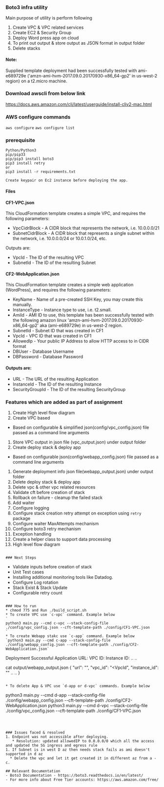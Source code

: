 ### Boto3 infra utility
Main purpose of utility is perform following
1. Create VPC & VPC related services
1. Create EC2 & Security Group
1. Deploy Word press app on cloud
1. To print out output & store output as JSON format in output folder
1. Delete stacks


#### Note:
Supplied template deployment had been successfully tested with ami-e689729e
('amzn-ami-hvm-2017.09.0.20170930-x86_64-gp2' in us-west-2 region) on a t2.micro machine.

### Download awscli from below link
https://docs.aws.amazon.com/cli/latest/userguide/install-cliv2-mac.html

### AWS configure commands
`aws configure`
`aws configure list`

### prerequisite
```
Python/Python3
pip/pip33
pip/pip3 install boto3
pip3 install retry
or
pip3 install -r requirements.txt

Create keypair on Ec2 instance before deploying the app.
```

#### Files

#### CF1-VPC.json

This CloudFormation template creates a simple VPC, and requires the following
parameters:

- VpcCidrBlock - A CIDR block that represents the network, i.e. 10.0.0.0/21
- SubnetCidrBlock - A CIDR block that represents a single subnet within
the network, i.e. 10.0.0.0/24 or 10.0.1.0/24, etc.

Outputs are:

- VpcId - The ID of the resulting VPC
- SubnetId - The ID of the resulting Subnet

#### CF2-WebApplication.json

This CloudFormation template creates a simple web application (WordPress),
and requires the following parameters:

- KeyName - Name of a pre-created SSH Key, you may create this manually.
- InstanceType - Instance type to use, i.e. t2.small.
- AmiId - AMI ID to use, this template has been successfully tested with the
  following amazon linux 'amzn-ami-hvm-2017.09.0.20170930-x86_64-gp2'
  aka (ami-e689729e) in us-west-2 region.
- SubnetId - Subnet ID that was created in CF1
- VpcId - VPC ID that was created in CF1
- AllowedIp - Your public IP Address to allow HTTP access to in CIDR format
- DBUser - Database Username
- DBPassword - Database Password

#### Outputs are:

- URL - The URL of the resulting Application
- InstanceId - The ID of the resulting Instance
- SecurityGroupId - The ID of the resulting SecurityGroup


### Features which are added as part of assignment
1. Create High level flow diagram
1. Create VPC based
  * Based on configurable & simplified json(config/vpc_config.json) file passed as a command line arguments
1. Store VPC output in json file (vpc_output.json) under output folder
1. Create deploy stack & deploy app
  * Based on configurable json(config/webapp_config.json) file passed as a command line arguments
1. Generate deployment info json file(webapp_output.json) under output folder
1. Delete deploy stack & deploy app 
1. Delete vpc & other vpc related resources
1. Validate cft before creation of stack
1. Rollback on failure - cleanup the failed stack
1. Add waiter
1. Configure logging
1. Configure stack creation retry attempt on exception using `retry` package
1. Configure waiter MaxAttempts mechanism
1. Configure boto3 retry mechanism
1. Exception handling
1. Create a helper class to support data processing
1. High level flow diagram
```

### Next Steps 
```
* Validate inputs before creation of stack
* Unit Test cases
* Installing additional monitoring tools like Datadog.
* Configure Log rotation
* Stack Exist & Stack Update
* Configurable retry count
```

### How to run
* chmod 775 and Run ./build_script.sh
* To create VPC use `c-vpc` command. Example below
`
python3 main.py --cmd c-vpc --stack-config-file ./config/vpc_config.json --cft-template-path ./config/CF1-VPC.json
`
* To create Webapp stakc use `c-app` command. Example below
`python3 main.py --cmd c-app --stack-config-file ./config/webapp_config.json --cft-template-path ./config/CF2-WebApplication.json`

```
Deployment Successful
    Application URL: <URL>
    VPC ID: <VpcId>
    Instance ID: <InstanceId>
    ..
    ..

cat output/webapp_output.json
{
    "url": "<URL>",
    "vpc_id": "<VpcId",
    "instance_id": "<InstanceId>"
    ..
    ..
}
```

* To delete App & VPC use `d-app or d-vpc` commands. Example below
```
python3 main.py --cmd d-app --stack-config-file ./config/webapp_config.json --cft-template-path ./config/CF2-WebApplication.json
python3 main.py --cmd d-vpc --stack-config-file ./config/vpc_config.json --cft-template-path ./config/CF1-VPC.json
```



### Issues faced & resolved
1. Endpoint was not accessible after deploying.
   * Resolution: updated allowedIP to 0.0.0.0/0 which all the access and updated the SG ingress and egress rule
1. If Subnet is in west D az then needs stack fails as ami doesn't supported in d az
  * Delete the vpc and let it get created it in different az from a - c.

## Relevant Documentation
- Boto3 Documentation - https://boto3.readthedocs.io/en/latest/
- For more info about Free Tier accounts: https://aws.amazon.com/free/
